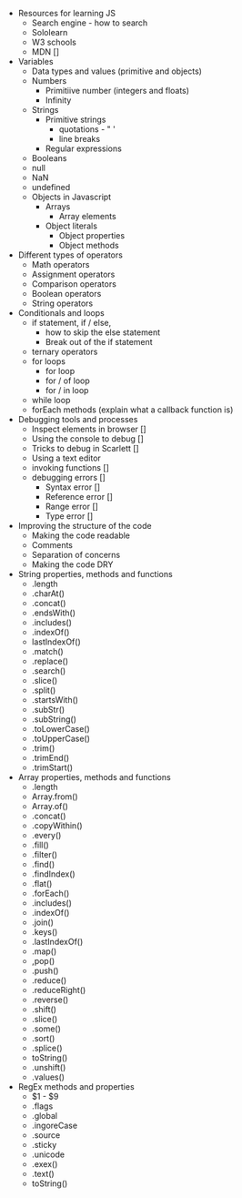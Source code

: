 * Resources for learning JS
  * Search engine - how to search
  * Sololearn
  * W3 schools
  * MDN                                                     []
* Variables
  * Data types and values (primitive and objects)
  * Numbers
    * Primitiive number (integers and floats)
    * Infinity
  * Strings
    * Primitive strings
      * quotations - " '
      * line breaks
    * Regular expressions
  * Booleans
  * null
  * NaN
  * undefined
  * Objects in Javascript
    * Arrays
      * Array elements
    * Object literals
      * Object properties
      * Object methods
* Different types of operators
  * Math operators
  * Assignment operators
  * Comparison operators
  * Boolean operators
  * String operators
* Conditionals and loops
  * if statement, if / else,
    * how to skip the else statement
    * Break out of the if statement
  * ternary operators
  * for loops
    * for loop
    * for / of loop
    * for / in loop
  * while loop
  * forEach methods (explain what a callback function is)
* Debugging tools and processes
  * Inspect elements in browser                               []
  * Using the console to debug                                []
  * Tricks to debug in Scarlett                               []
  * Using a text editor
  * invoking functions                                        []
  * debugging errors                                          []
    * Syntax error                                            []
    * Reference error                                         []
    * Range error                                             []
    * Type error                                              []
* Improving the structure of the code
  * Making the code readable
  * Comments
  * Separation of concerns
  * Making the code DRY
* String properties, methods and functions
  * .length
  * .charAt()
  * .concat()
  * .endsWith()
  * .includes()
  * .indexOf()
  * lastIndexOf()
  * .match()
  * .replace()
  * .search()
  * .slice()
  * .split()
  * .startsWith()
  * .subStr()
  * .subString()
  * .toLowerCase()
  * .toUpperCase()
  * .trim()
  * .trimEnd()
  * .trimStart()
* Array properties, methods and functions
  * .length
  * Array.from()
  * Array.of()
  * .concat()
  * .copyWithin()
  * .every()
  * .fill()
  * .filter()
  * .find()
  * .findIndex()
  * .flat()
  * .forEach()
  * .includes()
  * .indexOf()
  * .join()
  * .keys()
  * .lastIndexOf()
  * .map()
  * ,pop()
  * .push()
  * .reduce()
  * .reduceRight()
  * .reverse()
  * .shift()
  * .slice()
  * .some()
  * .sort()
  * .splice()
  * toString()
  * .unshift()
  * .values()
* RegEx methods and properties
  * $1 - $9
  * .flags
  * .global
  * .ingoreCase
  * .source
  * .sticky
  * .unicode
  * .exex()
  * .text()
  * toString()
